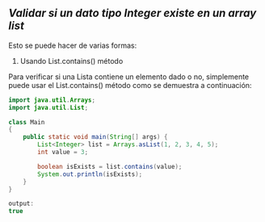 ## _Validar si un dato tipo Integer existe en un array list_

Esto se puede hacer de varias formas:

1. Usando List.contains() método

Para verificar si una Lista contiene un elemento dado o no, simplemente puede usar el List.contains() método como se demuestra a continuación:

```java
import java.util.Arrays;
import java.util.List;

class Main
{
    public static void main(String[] args) {
        List<Integer> list = Arrays.asList(1, 2, 3, 4, 5);
        int value = 3;

        boolean isExists = list.contains(value);
        System.out.println(isExists);
    }
}

output:
true
```

